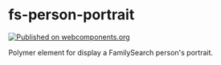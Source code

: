 # fs-person-portrait

[![Published on webcomponents.org](https://img.shields.io/badge/webcomponents.org-published-blue.svg)](https://beta.webcomponents.org/element/fs-webcomponents/fs-person-portrait)

Polymer element for display a FamilySearch person's portrait.
